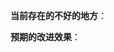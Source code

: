 <!-- Title 格式：[enhancement] 改进描述 -->

**当前存在的不好的地方**：<!-- 功能描述 -->

**预期的改进效果**：<!-- 功能描述 -->

<!-- 记得 assign 相应的负责人、设置 due date -->